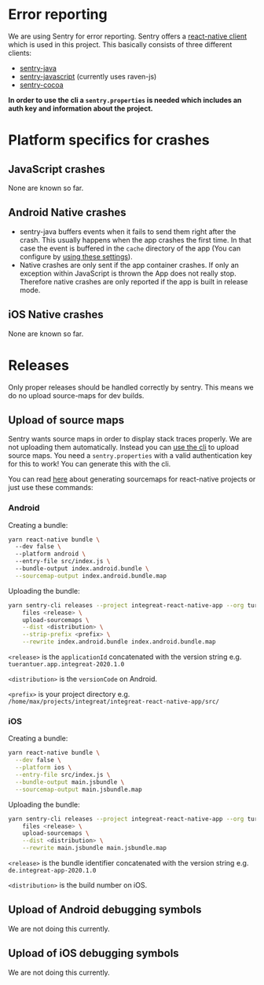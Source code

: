 # Error reporting

We are using Sentry for error reporting. Sentry offers a [react-native client](https://github.com/getsentry/react-native-sentry) which is used in this project. This basically consists of three different clients:
* [sentry-java](https://github.com/getsentry/sentry-java)
* [sentry-javascript](https://github.com/getsentry/sentry-javascript) (currently uses raven-js)
* [sentry-cocoa](https://github.com/getsentry/sentry-cocoa)

**In order to use the cli a `sentry.properties` is needed which includes an auth key and information about the project.**


# Platform specifics for crashes

## JavaScript crashes

None are known so far.

## Android Native crashes

* sentry-java buffers events when it fails to send them right after the crash. This usually happens when the app crashes the first time. In that case the event is buffered in the `cache` directory of the app (You can configure by [using these settings](https://docs.sentry.io/clients/java/config/#buffering-events-to-disk)).
* Native crashes are only sent if the app container crashes. If only an exception within JavaScript is thrown the App does not really stop. Therefore native crashes are only reported if the app is built in release mode.

## iOS Native crashes

None are known so far.

# Releases

Only proper releases should be handled correctly by sentry. This means we do no upload source-maps for dev builds.

## Upload of source maps

Sentry wants source maps in order to display stack traces properly. We are not uploading them automatically. Instead you can [use the cli](https://docs.sentry.io/platforms/javascript/sourcemaps/#uploading-source-maps-to-sentry) to upload source maps. You need a `sentry.properties` with a valid authentication key for this to work! You can generate this with the cli.

You can read [here](https://docs.sentry.io/clients/react-native/sourcemaps/) about generating sourcemaps for react-native projects or just use these commands:

### Android

Creating a bundle:
```bash
yarn react-native bundle \                             
  --dev false \         
  --platform android \ 
  --entry-file src/index.js \ 
  --bundle-output index.android.bundle \
  --sourcemap-output index.android.bundle.map
```

Uploading the bundle:
```bash
yarn sentry-cli releases --project integreat-react-native-app --org tur-an-tur-digitalfabrik \
    files <release> \
    upload-sourcemaps \
    --dist <distribution> \
    --strip-prefix <prefix> \
    --rewrite index.android.bundle index.android.bundle.map
```

`<release>` is the `applicationId` concatenated with the version string e.g. `tuerantuer.app.integreat-2020.1.0`

`<distribution>` is the `versionCode` on Android.

`<prefix>` is your project directory e.g. `/home/max/projects/integreat/integreat-react-native-app/src/`

### iOS

Creating a bundle:
```bash
yarn react-native bundle \
  --dev false \
  --platform ios \
  --entry-file src/index.js \
  --bundle-output main.jsbundle \
  --sourcemap-output main.jsbundle.map
```

Uploading the bundle:
```bash
yarn sentry-cli releases --project integreat-react-native-app --org tur-an-tur-digitalfabrik \
    files <release> \
    upload-sourcemaps \
    --dist <distribution> \
    --rewrite main.jsbundle main.jsbundle.map
```

`<release>` is the bundle identifier concatenated with the version string e.g. `de.integreat-app-2020.1.0`


`<distribution>` is the build number on iOS.

## Upload of Android debugging symbols

We are not doing this currently.

## Upload of iOS debugging symbols

We are not doing this currently.
